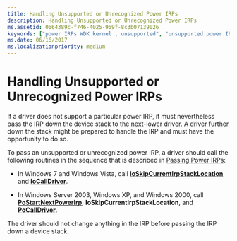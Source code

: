 ```yaml
---
title: Handling Unsupported or Unrecognized Power IRPs
description: Handling Unsupported or Unrecognized Power IRPs
ms.assetid: 0664389c-f746-4025-969f-8c3b07139026
keywords: ["power IRPs WDK kernel , unsupported", "unsupported power IRPs WDK kernel", "unrecognized power IRPs WDK kernel"]
ms.date: 06/16/2017
ms.localizationpriority: medium
---
```


# Handling Unsupported or Unrecognized Power IRPs





If a driver does not support a particular power IRP, it must nevertheless pass the IRP down the device stack to the next-lower driver. A driver further down the stack might be prepared to handle the IRP and must have the opportunity to do so.

To pass an unsupported or unrecognized power IRP, a driver should call the following routines in the sequence that is described in [Passing Power IRPs](passing-power-irps.md):

-   In Windows 7 and Windows Vista, call [**IoSkipCurrentIrpStackLocation**](https://docs.microsoft.com/windows-hardware/drivers/kernel/mm-bad-pointer) and [**IoCallDriver**](https://docs.microsoft.com/windows-hardware/drivers/ddi/wdm/nf-wdm-iocalldriver).

-   In Windows Server 2003, Windows XP, and Windows 2000, call [**PoStartNextPowerIrp**](https://docs.microsoft.com/windows-hardware/drivers/ddi/ntifs/nf-ntifs-postartnextpowerirp), **IoSkipCurrentIrpStackLocation**, and [**PoCallDriver**](https://docs.microsoft.com/windows-hardware/drivers/ddi/ntifs/nf-ntifs-pocalldriver).

The driver should not change anything in the IRP before passing the IRP down a device stack.

 

 




